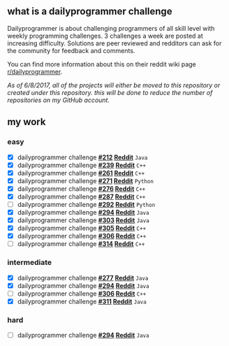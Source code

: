 ## what is a dailyprogrammer challenge

Dailyprogrammer is about challenging programmers of all skill level with weekly programming challenges. 3 challenges a week are posted at increasing difficulty. Solutions are peer reviewed and redditors can ask for the community for feedback and comments.

You can find more information about this on their reddit wiki page [r/dailyprogrammer](https://www.reddit.com/r/dailyprogrammer/wiki/index).

_As of 6/8/2017, all of the projects will either be moved to this repository or created under this repository. this will be done to reduce the number of repositories on my GitHub account._

## my work

### easy
- [x] dailyprogrammer challenge **[#212](https://github.com/ajchili/dailyprogrammer-challenges/tree/master/challenges/easy/212) [Reddit](https://www.reddit.com/r/dailyprogrammer/comments/341c03/20150427_challenge_212_easy_r%C3%B6varspr%C3%A5ket/)** `Java`
- [x] dailyprogrammer challenge **[#239](https://github.com/ajchili/dailyprogrammer-challenges/tree/master/challenges/easy/239) [Reddit](https://www.reddit.com/r/dailyprogrammer/comments/3r7wxz/20151102_challenge_239_easy_a_game_of_threes/)** `C++`
- [x] dailyprogrammer challenge **[#261](https://github.com/ajchili/dailyprogrammer-challenges/tree/master/challenges/easy/261) [Reddit](https://www.reddit.com/r/dailyprogrammer/comments/4dccix/20160404_challenge_261_easy_verifying_3x3_magic/)** `C++`
- [x] dailyprogrammer challenge **[#271](https://github.com/ajchili/dailyprogrammer-challenges/tree/master/challenges/easy/271.py) [Reddit](https://www.reddit.com/r/dailyprogrammer/comments/4nvrnx/20160613_challenge_271_easy_critical_hit/)** `Python`
- [x] dailyprogrammer challenge **[#276](https://github.com/ajchili/dailyprogrammer-challenges/tree/master/challenges/easy/276) [Reddit](https://www.reddit.com/r/dailyprogrammer/comments/4tetif/20160718_challenge_276_easy_recktangles/)** `C++`
- [x] dailyprogrammer challenge **[#287](https://github.com/ajchili/dailyprogrammer-challenges/tree/master/challenges/easy/287) [Reddit](https://www.reddit.com/r/dailyprogrammer/comments/56tbds/20161010_challenge_287_easy_kaprekars_routine/)** `C++`
- [ ] dailyprogrammer challenge **[#292](https://github.com/ajchili/dailyprogrammer-challenges/tree/master/challenges/easy/292.py) [Reddit](https://www.reddit.com/r/dailyprogrammer/comments/5d1l7v/20161115_challenge_292_easy_increasing_range/)** `Python`
- [x] dailyprogrammer challenge **[#294](https://github.com/ajchili/dailyprogrammer-challenges/tree/master/challenges/easy/294) [Reddit](https://www.reddit.com/r/dailyprogrammer/comments/5go843/20161205_challenge_294_easy_rack_management_1/)** `Java`
- [x] dailyprogrammer challenge **[#303](https://github.com/ajchili/dailyprogrammer-challenges/tree/master/challenges/easy/303) [Reddit](https://www.reddit.com/r/dailyprogrammer/comments/5vb1wf/20170221_challenge_303_easy_ricochet/)** `Java`
- [x] dailyprogrammer challenge **[#305](https://github.com/ajchili/dailyprogrammer-challenges/tree/master/challenges/easy/305) [Reddit](https://www.reddit.com/r/dailyprogrammer/comments/5xu7sz/20170306_challenge_305_easy_permutation_base/)** `C++`
- [x] dailyprogrammer challenge **[#306](https://github.com/ajchili/dailyprogrammer-challenges/tree/master/challenges/easy/306) [Reddit](https://www.reddit.com/r/dailyprogrammer/comments/5z4f3z/20170313_challenge_306_easy_pandigital_roman/)** `C++`
- [ ] dailyprogrammer challenge **[#314](https://github.com/ajchili/dailyprogrammer-challenges/tree/master/challenges/easy/314) [Reddit](https://www.reddit.com/r/dailyprogrammer/comments/69y21t/20170508_challenge_314_easy_concatenated_integers/?utm_content=title&utm_medium=hot&utm_source=reddit&utm_name=dailyprogrammer)** `C++`

### intermediate
- [x] dailyprogrammer challenge **[#277](https://github.com/ajchili/dailyprogrammer-challenges/tree/master/challenges/intermediate/277) [Reddit](https://github.com/ajchili/dailyprogrammer-challenges/tree/master/challenges/intermediate/277)** `Java`
- [x] dailyprogrammer challenge **[#294](https://github.com/ajchili/dailyprogrammer-challenges/tree/master/challenges/intermediate/294) [Reddit](https://www.reddit.com/r/dailyprogrammer/comments/5h40ml/20161207_challenge_294_intermediate_rack/)** `Java`
- [ ] dailyprogrammer challenge **[#306](https://github.com/ajchili/dailyprogrammer-challenges/tree/master/challenges/intermediate/306) [Reddit](https://www.reddit.com/r/dailyprogrammer/comments/5zj7e4/20170315_challenge_306_intermediate_gray_code/)** `C++`
- [x] dailyprogrammer challenge **[#311](https://github.com/ajchili/dailyprogrammer-challenges/tree/master/challenges/intermediate/311) [Reddit](https://www.reddit.com/r/dailyprogrammer/comments/669u44/20170419_challenge_311_intermediate_ipv4_subnet/)** `Java`

### hard
- [ ] dailyprogrammer challenge **[#294](https://github.com/ajchili/dailyprogrammer-challenges/tree/master/challenges/hard/294) [Reddit](https://www.reddit.com/r/dailyprogrammer/comments/5hcd0x/20161209_challenge_294_hard_rack_management_3/)** `Java`
